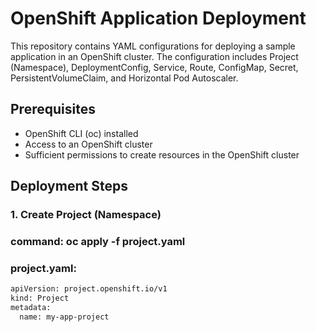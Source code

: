 # OpenShift Application Deployment

This repository contains YAML configurations for deploying a sample application in an OpenShift cluster. The configuration includes Project (Namespace), DeploymentConfig, Service, Route, ConfigMap, Secret, PersistentVolumeClaim, and Horizontal Pod Autoscaler.

## Prerequisites

- OpenShift CLI (oc) installed
- Access to an OpenShift cluster
- Sufficient permissions to create resources in the OpenShift cluster

## Deployment Steps

### 1. Create Project (Namespace)


### command: oc apply -f project.yaml

### project.yaml:
```sh
apiVersion: project.openshift.io/v1
kind: Project
metadata:
  name: my-app-project

